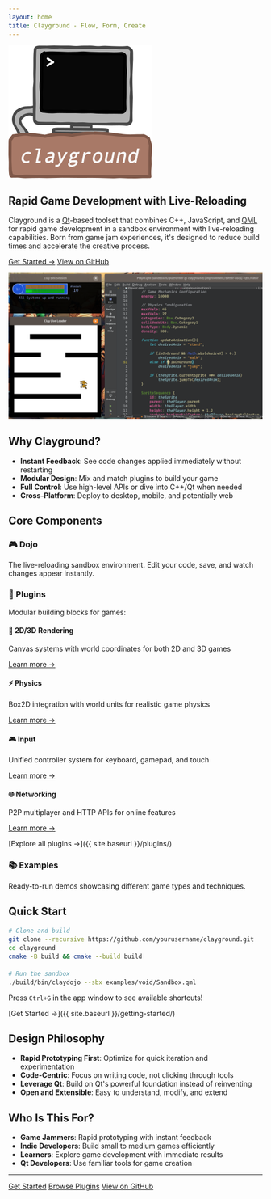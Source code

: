 ```yaml
---
layout: home
title: Clayground - Flow, Form, Create
---
```


![clayground](assets/images/clayground_logo.png)

## Rapid Game Development with Live-Reloading

Clayground is a [Qt](https://www.qt.io)-based toolset that combines C++, JavaScript, and [QML](https://doc.qt.io/qt-6/qtqml-index.html) for rapid game development in a sandbox environment with live-reloading capabilities. Born from game jam experiences, it's designed to reduce build times and accelerate the creative process.

<div class="hero-cta">
  <a href="{{ site.baseurl }}/getting-started/" class="btn btn-primary">Get Started →</a>
  <a href="https://github.com/mistergc/clayground" class="btn btn-secondary">View on GitHub</a>
</div>

![Platformer Screenshot](assets/images/screenshot_platformer.png)

## Why Clayground?

- **Instant Feedback**: See code changes applied immediately without restarting
- **Modular Design**: Mix and match plugins to build your game
- **Full Control**: Use high-level APIs or dive into C++/Qt when needed
- **Cross-Platform**: Deploy to desktop, mobile, and potentially web

## Core Components

### 🎮 Dojo
The live-reloading sandbox environment. Edit your code, save, and watch changes appear instantly.

### 🧩 Plugins
Modular building blocks for games:

<div class="plugin-grid">
  <div class="plugin-card">
    <h4>🎨 2D/3D Rendering</h4>
    <p>Canvas systems with world coordinates for both 2D and 3D games</p>
    <a href="{{ site.baseurl }}/plugins/canvas/" class="card-link">Learn more →</a>
  </div>
  
  <div class="plugin-card">
    <h4>⚡ Physics</h4>
    <p>Box2D integration with world units for realistic game physics</p>
    <a href="{{ site.baseurl }}/plugins/physics/" class="card-link">Learn more →</a>
  </div>
  
  <div class="plugin-card">
    <h4>🎮 Input</h4>
    <p>Unified controller system for keyboard, gamepad, and touch</p>
    <a href="{{ site.baseurl }}/plugins/gamecontroller/" class="card-link">Learn more →</a>
  </div>
  
  <div class="plugin-card">
    <h4>🌐 Networking</h4>
    <p>P2P multiplayer and HTTP APIs for online features</p>
    <a href="{{ site.baseurl }}/plugins/network/" class="card-link">Learn more →</a>
  </div>
</div>

[Explore all plugins →]({{ site.baseurl }}/plugins/)

### 📚 Examples
Ready-to-run demos showcasing different game types and techniques.

## Quick Start

```bash
# Clone and build
git clone --recursive https://github.com/yourusername/clayground.git
cd clayground
cmake -B build && cmake --build build

# Run the sandbox
./build/bin/claydojo --sbx examples/void/Sandbox.qml
```

Press `Ctrl+G` in the app window to see available shortcuts!

[Get Started →]({{ site.baseurl }}/getting-started/)

## Design Philosophy

- **Rapid Prototyping First**: Optimize for quick iteration and experimentation
- **Code-Centric**: Focus on writing code, not clicking through tools
- **Leverage Qt**: Build on Qt's powerful foundation instead of reinventing
- **Open and Extensible**: Easy to understand, modify, and extend

## Who Is This For?

- **Game Jammers**: Rapid prototyping with instant feedback
- **Indie Developers**: Build small to medium games efficiently  
- **Learners**: Explore game development with immediate results
- **Qt Developers**: Use familiar tools for game creation

---

<div class="cta-buttons">
  <a href="{{ site.baseurl }}/getting-started/" class="btn btn-primary">Get Started</a>
  <a href="{{ site.baseurl }}/plugins/" class="btn btn-secondary">Browse Plugins</a>
  <a href="https://github.com/mistergc/clayground" class="btn btn-outline">View on GitHub</a>
</div>